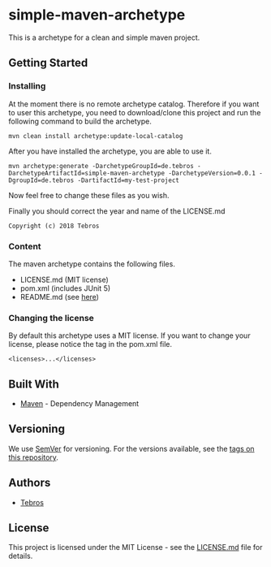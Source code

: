 # simple-maven-archetype

This is a archetype for a clean and simple maven project.

## Getting Started

### Installing

At the moment there is no remote archetype catalog. Therefore if you want to user this archetype, you need to download/clone this project and run the following command to build the archetype.

```
mvn clean install archetype:update-local-catalog
```

After you have installed the archetype, you are able to use it.

```
mvn archetype:generate -DarchetypeGroupId=de.tebros -DarchetypeArtifactId=simple-maven-archetype -DarchetypeVersion=0.0.1 -DgroupId=de.tebros -DartifactId=my-test-project
```

Now feel free to change these files as you wish.

Finally you should correct the year and name of the LICENSE.md

```
Copyright (c) 2018 Tebros
```

### Content

The maven archetype contains the following files.

* LICENSE.md (MIT license)
* pom.xml (includes JUnit 5)
* README.md (see [here](https://gist.github.com/PurpleBooth/109311bb0361f32d87a2))

### Changing the license

By default this archetype uses a MIT license. If you want to change your license, please notice the <licenses> tag in the pom.xml file.

```
<licenses>...</licenses>
```

## Built With

* [Maven](https://maven.apache.org/) - Dependency Management

## Versioning

We use [SemVer](http://semver.org/) for versioning. For the versions available, see the [tags on this repository](https://github.com/Tebros/maven-archetype-simple-project/tags). 

## Authors

* [Tebros](https://github.com/Tebros)

## License

This project is licensed under the MIT License - see the [LICENSE.md](LICENSE.md) file for details.
